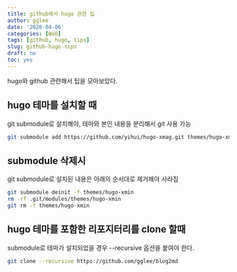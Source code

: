 ```yaml
---
title: github에서 hugo 관련 팁
author: gglee
date: '2020-04-06'
categories: [Web]
tags: [github, hugo, tips]
slug: github-hugo-tips
draft: no
toc: yes
---
```


hugo와 github 관련해서 팁을 모아보았다.

## hugo 테마를 설치할 때

git submodule로 설치해야, 테마와 본인 내용을 분리해서 git 사용 가능

```bash
git submodule add https://github.com/yihui/hugo-xmag.git themes/hugo-xmag
```

## submodule 삭제시

git submodule로 설치된 내용은 아래의 순서대로 제거해야 사라짐

```bash
git submodule deinit -f themes/hugo-xmin
rm -rf .git/modules/themes/hugo-xmin
git rm -f themes/hugo-xmin
```

## hugo 테마를 포함한 리포지터리를 clone 할때

submodule로 테마가 설치되었을 경우 --recursive 옵션을 붙여야 한다.

```bash
git clone --recursive https://github.com/gglee/blog2md
```

